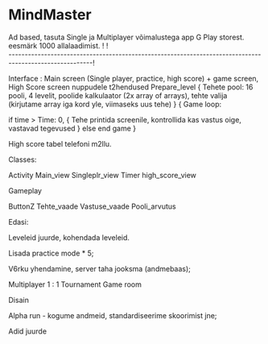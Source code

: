 # MindMaster

Ad based, tasuta Single ja Multiplayer võimalustega app G Play storest. eesmärk 1000 allalaadimist.	!
													!				
--------------------------------------------------------------------------------------------------------!


Interface : Main screen (Single player, practice, high score) + game screen, High Score screen nuppudele t2hendused
Prepare_level
{
Tehete pool: 16 pooli, 4 levelit, poolide kalkulaator (2x array of arrays), tehte valija (kirjutame array iga kord yle, viimaseks uus tehe)
}
{
Game loop:

if time > Time: 0,
{ 
	Tehe printida screenile, kontrollida kas vastus oige, vastavad tegevused
	}
else end game
}

High score tabel telefoni m2llu. 

Classes:

Activity
Main_view
Singleplr_view
	Timer
high_score_view

Gameplay
	
ButtonZ
Tehte_vaade
Vastuse_vaade
Pooli_arvutus



Edasi:

Leveleid juurde, kohendada leveleid. 

Lisada practice mode * 5;


V6rku yhendamine, server taha jooksma (andmebaas);

Multiplayer
	1 : 1
	Tournament
	Game room

Disain

Alpha run - kogume andmeid, standardiseerime skoorimist jne;

Adid juurde
